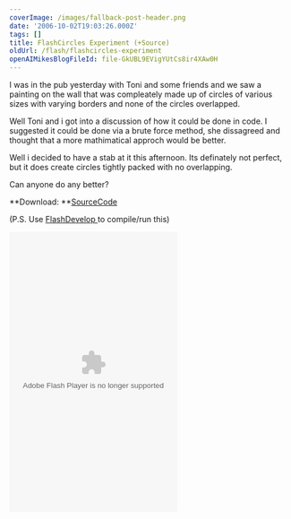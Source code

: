 ```yaml
---
coverImage: /images/fallback-post-header.png
date: '2006-10-02T19:03:26.000Z'
tags: []
title: FlashCircles Experiment (+Source)
oldUrl: /flash/flashcircles-experiment
openAIMikesBlogFileId: file-GkUBL9EVigYUtCs8ir4XAw0H
---
```


I was in the pub yesterday with Toni and some friends and we saw a painting on the wall that was compleately made up of circles of various sizes with varying borders and none of the circles overlapped.

<!-- more -->

Well Toni and i got into a discussion of how it could be done in code. I suggested it could be done via a brute force method, she dissagreed and thought that a more mathimatical approch would be better.

Well i decided to have a stab at it this afternoon. Its definately not perfect, but it does create circles tightly packed with no overlapping.

Can anyone do any better?

**Download: **[SourceCode](https://www.mikecann.co.uk/Files/FlashCircles.zip)

(P.S. Use [FlashDevelop ](https://www.flashdevelop.org/community/viewtopic.php?t=567)to compile/run this)

<embed width="300" height="500" type="application/x-shockwave-flash" pluginspage="https://www.macromedia.com/go/getflashplayer" src="/wp-content/uploads/Flash/FlashCircles.swf" play="true" loop="true" menu="true"></embed>
